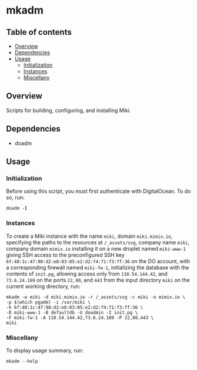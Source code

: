 mkadm
=====


<a name="toc">Table of contents</a>
-----------------------------------

- [Overview](#overview)
- [Dependencies](#dependencies)
- [Usage](#usage)
  + [Initialization](#init)
  + [Instances](#instances)
  + [Miscellany](#miscellany)


<a name="overview">Overview</a>
-------------------------------

Scripts for building, configuring, and installing Miki.


<a name="dependencies">Dependencies</a>
---------------------------------------

- doadm


<a name="usage">Usage</a>
-------------------------

### <a name="init">Initialization</a>

Before using this script, you must first authenticate with DigitalOcean. To do so, run:

    doadm -I


### <a name="instances">Instances</a>

To create a Miki instance with the name `miki`, domain `miki.mimix.io`, specifying the paths to the
resources at `/_assets/svg`, company name `miki`, company domain `mimix.io` installing it on a new
droplet named `miki-www-1` giving SSH access to the preconfigured SSH key
`6f:40:1c:47:98:d2:e8:03:05:e2:d2:f4:71:f3:ff:36` on the DO account, with a corresponding firewall
named `miki-fw-1`, initializing the database with the contents of `init.pg`, allowing access only
from `110.54.144.42`, and `73.6.24.189` on the ports `22`, `80`, and `443` from the input directory
`miki` on the current working directory, run:

```
mkadm -w miki -d miki.mimix.io -r /_assets/svg -c miki -o mimix.io \
-p $(which pgadm) -i /var/miki \
-k 6f:40:1c:47:98:d2:e8:03:05:e2:d2:f4:71:f3:ff:36 \
-D miki-www-1 -B defaultdb -U doadmin -I init.pg \
-F miki-fw-1 -A 110.54.144.42,73.6.24.189 -P 22,80,443 \
miki
```

### <a name="miscellany">Miscellany</a>

To display usage summary, run:

    mkadm --help
